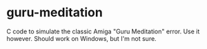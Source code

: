 # guru-meditation
C code to simulate the classic Amiga "Guru Meditation" error. Use it however.
Should work on Windows, but I'm not sure.
